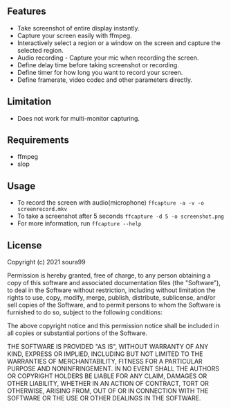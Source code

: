 ## Features

- Take screenshot of entire display instantly.
- Capture your screen easily with ffmpeg.
- Interactively select a region or a window on the screen and capture the selected region.
- Audio recording - Capture your mic when recording the screen.
- Define delay time before taking screenshot or recording.
- Define timer for how long you want to record your screen.
- Define framerate, video codec and other parameters directly.

## Limitation
- Does not work for multi-monitor capturing.

## Requirements

- ffmpeg
- slop

## Usage

- To record the screen with audio(microphone)
`ffcapture -a -v -o screenrecord.mkv`
- To take a screenshot after 5 seconds
`ffcapture -d 5 -o screenshot.png`
- For more information, run `ffcapture --help`

## License
Copyright (c) 2021 soura99

Permission is hereby granted, free of charge, to any person obtaining a copy of this software and associated documentation files (the "Software"), to deal in the Software without restriction, including without limitation the rights to use, copy, modify, merge, publish, distribute, sublicense, and/or sell copies of the Software, and to permit persons to whom the Software is furnished to do so, subject to the following conditions:

The above copyright notice and this permission notice shall be included in all copies or substantial portions of the Software.

THE SOFTWARE IS PROVIDED "AS IS", WITHOUT WARRANTY OF ANY KIND, EXPRESS OR IMPLIED, INCLUDING BUT NOT LIMITED TO THE WARRANTIES OF MERCHANTABILITY, FITNESS FOR A PARTICULAR PURPOSE AND NONINFRINGEMENT. IN NO EVENT SHALL THE AUTHORS OR COPYRIGHT HOLDERS BE LIABLE FOR ANY CLAIM, DAMAGES OR OTHER LIABILITY, WHETHER IN AN ACTION OF CONTRACT, TORT OR OTHERWISE, ARISING FROM, OUT OF OR IN CONNECTION WITH THE SOFTWARE OR THE USE OR OTHER DEALINGS IN THE SOFTWARE.
